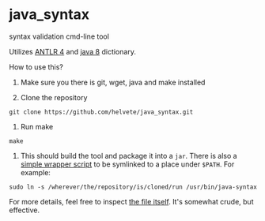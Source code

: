 # java_syntax
syntax validation cmd-line tool

Utilizes [ANTLR 4](https://github.com/antlr/antlr4/) and [java 8](https://github.com/antlr/grammars-v4/tree/master/java8) dictionary.

How to use this?
1. Make sure you there is git, wget, java and make installed

1. Clone the repository
```
git clone https://github.com/helvete/java_syntax.git
```
1. Run make
```
make
```
1. This should build the tool and package it into a `jar`. There is also a [simple wrapper script](https://github.com/helvete/java_syntax/blob/master/run) to be symlinked to a place under `$PATH`. For example:
```
sudo ln -s /wherever/the/repository/is/cloned/run /usr/bin/java-syntax
```

For more details, feel free to inspect [the file itself](https://github.com/helvete/java_syntax/blob/master/Makefile). It's somewhat crude, but effective.
